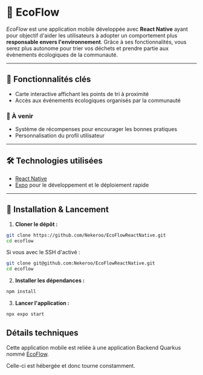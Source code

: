 # 🌱 EcoFlow

_EcoFlow_ est une application mobile développée avec **React Native** ayant pour objectif d'aider les utilisateurs à adopter un comportement plus **responsable envers l'environnement**. Grâce à ses fonctionnalités, vous serez plus autonome pour trier vos déchets et prendre partie aux évènements écologiques de la communauté.

---

## 📱 Fonctionnalités clés

- Carte interactive affichant les points de tri à proximité
- Accès aux événements écologiques organisés par la communauté

### 🧩 À venir

- Système de récompenses pour encourager les bonnes pratiques
- Personnalisation du profil utilisateur

---

## 🛠️ Technologies utilisées

- [React Native](https://reactnative.dev/)
- [Expo](https://expo.dev/) pour le développement et le déploiement rapide

---

## 🚀 Installation & Lancement

1. **Cloner le dépôt :**

```bash
git clone https://github.com/Nekeroo/EcoFlowReactNative.git
cd ecoflow
``` 
Si vous avec le SSH d'activé :
```bash
git clone git@github.com:Nekeroo/EcoFlowReactNative.git
cd ecoflow
```


2. **Installer les dépendances :**

```bash
npm install
```

3. **Lancer l'application :**
```bash
npx expo start
```

## Détails techniques

Cette application mobile est reliée à une application Backend Quarkus nommé [EcoFlow](https://github.com/Nekeroo/EcoFlowBack).

Celle-ci est hébergée et donc tourne constamment. 